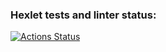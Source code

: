 ### Hexlet tests and linter status:
[![Actions Status](https://github.com/Dmitry-Perexozhev/python-project-49/actions/workflows/hexlet-check.yml/badge.svg)](https://github.com/Dmitry-Perexozhev/python-project-49/actions)